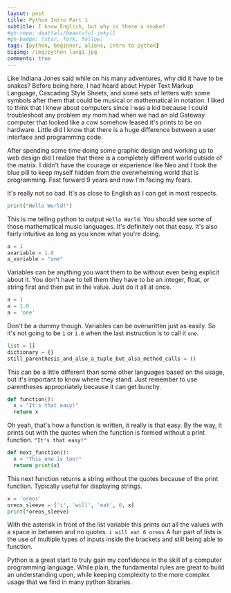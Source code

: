 ```yaml
---
layout: post
title: Python Intro Part 1
subtitle: I know English, but why is there a snake?
#gh-repo: daattali/beautiful-jekyll
#gh-badge: [star, fork, follow]
tags: [python, beginner, aliens, intro to python]
bigimg: /img/python_lang1.jpg
comments: true
---
```


Like Indiana Jones said while on his many adventures, why did it have to be snakes? Before being here, I had heard about Hyper Text Markup Language, Cascading Style Sheets, and some sets of letters with some symbols after them that could be musical or mathematical in notation. I liked to think that I knew about computers since I was a kid because I could troubleshoot any problem my mom had when we had an old Gateway computer that looked like a cow somehow leased it's prints to be on hardware. Little did I know that there is a huge difference between a user interface and programming code.

After spending some time doing some graphic design and working up to web design did I realize that there is a completely different world outside of the matrix. I didn't have the courage or experience like Neo and I took the blue pill to keep myself hidden from the overwhelming world that is programming. Fast forward 9 years and now I'm facing my fears.

It's really not so bad. It's as close to English as I can get in most respects.
```python
print("Hello World!")
```
This is me telling python to output ```Hello World```. You should see some of those mathematical music languages. It's definitely not that easy. It's also fairly intuitive as long as you know what you're doing.
```python
a = 1
avariable = 1.0
a_variable = "one"
```
Variables can be anything you want them to be without even being explicit about it. You don't have to tell them they have to be an integer, float, or string first and then put in the value. Just do it all at once.
```python
a = 1
a = 1.0
a = 'one'
```
Don't be a dummy though. Variables can be overwritten just as easily. So it's not going to be ```1``` or ```1.0``` when the last instruction is to call it ```one```. 
```python
list = []
dictionary = {}
still_parenthesis_and_also_a_tuple_but_also_method_calls = ()
```
This can be a little different than some other languages based on the usage, but it's important to know where they stand. Just remember to use parentheses appropriately because it can get bunchy.
```python
def function():
  x = "It's that easy!"
  return x
```
Oh yeah, that's how a function is written, it really is that easy. By the way, it prints out with the quotes when the function is formed without a print function. ```"It's that easy!"```
```python
def next_function():
  x = "This one is too!"
  return print(x)
```
This next function returns a string without the quotes because of the print function. Typically useful for displaying strings.
```python
x = 'oreos'
oreos_sleeve = ['i', 'will', 'eat', 6, x]
print(*oreos_sleeve)
```
With the asterisk in front of the list variable this prints out all the values with a space in between and no quotes.
```i will eat 6 oreos```
A fun part of lists is the use of multiple types of inputs inside the brackets and still being able to function.

Python is a great start to truly gain my confidence in the skill of a computer programming language. While plain, the fundamental rules are great to build an understanding upon, while keeping complexity to the more complex usage that we find in many python libraries.

  
